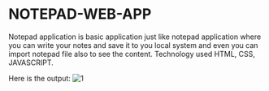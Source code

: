 # NOTEPAD-WEB-APP

Notepad application is basic application just like notepad application where you can write your notes and save it to you local system and even you can import notepad file also to see the content. Technology used HTML, CSS, JAVASCRIPT.

Here is the output:
![1](https://github.com/subrato654/NOTEPAD-WEB-APP/assets/83972868/bbceb32a-9bc5-4c54-93bb-fe9aa3856090)

